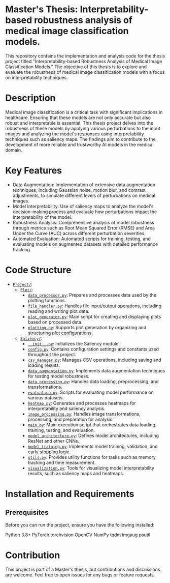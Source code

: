 # Master's Thesis: Interpretability-based robustness analysis of medical image classification models.

This repository contains the implementation and analysis code for the thesis project titled "Interpretability-based Robustness Analysis of Medical Image Classification Models." The objective of this thesis is to explore and evaluate the robustness of medical image classification models with a focus on interpretability techniques.

# Description
Medical image classification is a critical task with significant implications in healthcare. Ensuring that these models are not only accurate but also robust and interpretable is essential. This thesis project delves into the robustness of these models by applying various perturbations to the input images and analyzing the model's responses using interpretability techniques such as saliency maps. The findings aim to contribute to the development of more reliable and trustworthy AI models in the medical domain.

# Key Features
- Data Augmentation: Implementation of extensive data augmentation techniques, including Gaussian noise, motion blur, and contrast adjustments, to simulate different levels of perturbations on medical images.
- Model Interpretability: Use of saliency maps to analyze the model's decision-making process and evaluate how perturbations impact the interpretability of the model.
- Robustness Analysis: Comprehensive analysis of model robustness through metrics such as Root Mean Squared Error (RMSE) and Area Under the Curve (AUC) across different perturbation severities.
- Automated Evaluation: Automated scripts for training, testing, and evaluating models on augmented datasets with detailed performance tracking.

# Code Structure
* [`Project/`](Project/):
   * [`Plot/`](Project/Plot/):
       * [`data_processor.py`](Project/Plot/dataset.py): Prepares and processes data used by the plotting functions.
       * [`file_handler.py`](Project/Plot/file_handler.py): Handles file input/output operations, including reading and writing plot data.
       * [`plot_generator.py`](Project/Plot/plot_generator.py): Main script for creating and displaying plots based on processed data.
       * [`plotting.py`](Project/Plot/plotting.py): Supports plot generation by organizing and structuring plot configurations.
   * [`Saliency/`](Project/Saliency/):
       * [`__init__.py`](Project/Saliency/__init__.py): Initializes the Saliency module.
       * [`config.py`](Project/Saliency/config.py): Contains configuration settings and constants used throughout the project.
       * [`csv_manager.py`](Project/Saliency/csv_manager.py): Manages CSV operations, including saving and loading results.
       * [`data_augmentation.py`](Project/Saliency/data_augmentation.py): Implements data augmentation techniques for testing model robustness.
       * [`data_processing.py`](Project/Saliency/data_processing.py): Handles data loading, preprocessing, and transformations.
       * [`evaluation.py`](Project/Saliency/evaluation.py): Scripts for evaluating model performance on various datasets.
       * [`heatmap.py`](Project/Saliency/heatmap.py): Generates and processes heatmaps for interpretability and saliency analysis.
       * [`image_processing.py`](Project/Saliency/image_processing.py): Handles image transformations, processing, and preparation for analysis.
       * [`main.py`](Project/Saliency/main.py): Main execution script that orchestrates data loading, training, testing, and evaluation.
       * [`model_architecture.py`](Project/Saliency/model_architecture.py): Defines model architectures, including ResNet and other CNNs.
       * [`model_training.py`](Project/Saliency/model_training.py): Implements model training, validation, and early stopping logic.
       * [`utils.py`](Project/Saliency/utils.py): Provides utility functions for tasks such as memory tracking and time measurement.
       * [`visualization.py`](Project/Saliency/visualization.py): Tools for visualizing model interpretability results, such as saliency maps and heatmaps.


# Installation and Requirements
## Prerequisites
Before you can run the project, ensure you have the following installed:

Python 3.8+
PyTorch
torchvision
OpenCV
NumPy
tqdm
imgaug
psutil


# Contribution
This project is part of a Master's thesis, but contributions and discussions are welcome. Feel free to open issues for any bugs or feature requests.

